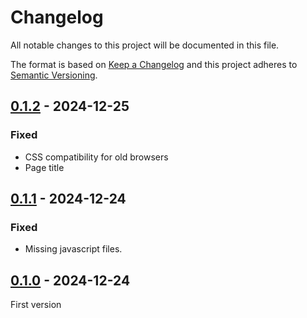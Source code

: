 <!-- deno-fmt-ignore-file -->

# Changelog
All notable changes to this project will be documented in this file.

The format is based on [Keep a Changelog](http://keepachangelog.com/) and this
project adheres to [Semantic Versioning](http://semver.org/).

## [0.1.2] - 2024-12-25
### Fixed
- CSS compatibility for old browsers
- Page title

## [0.1.1] - 2024-12-24
### Fixed
- Missing javascript files.

## [0.1.0] - 2024-12-24
First version

[0.1.2]: https://github.com/lumeland/theme-ebook/compare/v0.1.1...v0.1.2
[0.1.1]: https://github.com/lumeland/theme-ebook/compare/v0.1.0...v0.1.1
[0.1.0]: https://github.com/lumeland/theme-ebook/releases/tag/v0.1.0
